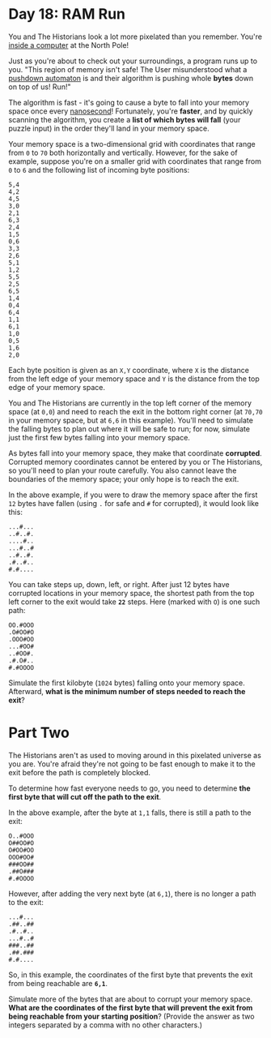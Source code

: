 # Day 18: RAM Run

You and The Historians look a lot more pixelated than you remember. You're 
[inside a computer](https://adventofcode.com/2017/day/2) at the North Pole!

Just as you're about to check out your surroundings, a program runs up to you. "This region of memory isn't safe! The 
User misunderstood what a [pushdown automaton](https://en.wikipedia.org/wiki/Pushdown_automaton) is and their algorithm 
is pushing whole **bytes** down on top of us! Run!"

The algorithm is fast - it's going to cause a byte to fall into your memory space once every 
[nanosecond](https://www.youtube.com/watch?v=9eyFDBPk4Yw)! Fortunately, you're **faster**, and by quickly scanning the 
algorithm, you create a **list of which bytes will fall** (your puzzle input) in the order they'll land in your memory 
space.

Your memory space is a two-dimensional grid with coordinates that range from `0` to `70` both horizontally and 
vertically. However, for the sake of example, suppose you're on a smaller grid with coordinates that range from `0` to 
`6` and the following list of incoming byte positions:
```
5,4
4,2
4,5
3,0
2,1
6,3
2,4
1,5
0,6
3,3
2,6
5,1
1,2
5,5
2,5
6,5
1,4
0,4
6,4
1,1
6,1
1,0
0,5
1,6
2,0
```
Each byte position is given as an `X,Y` coordinate, where `X` is the distance from the left edge of your memory space 
and `Y` is the distance from the top edge of your memory space.

You and The Historians are currently in the top left corner of the memory space (at `0,0`) and need to reach the exit in 
the bottom right corner (at `70,70` in your memory space, but at `6,6` in this example). You'll need to simulate the 
falling bytes to plan out where it will be safe to run; for now, simulate just the first few bytes falling into your 
memory space.

As bytes fall into your memory space, they make that coordinate **corrupted**. Corrupted memory coordinates cannot be 
entered by you or The Historians, so you'll need to plan your route carefully. You also cannot leave the boundaries of 
the memory space; your only hope is to reach the exit.

In the above example, if you were to draw the memory space after the first `12` bytes have fallen (using `.` for safe 
and `#` for corrupted), it would look like this:
```
...#...
..#..#.
....#..
...#..#
..#..#.
.#..#..
#.#....
```
You can take steps up, down, left, or right. After just 12 bytes have corrupted locations in your memory space, the 
shortest path from the top left corner to the exit would take **`22`** steps. Here (marked with `O`) is one such path:
```
OO.#OOO
.O#OO#O
.OOO#OO
...#OO#
..#OO#.
.#.O#..
#.#OOOO
```
Simulate the first kilobyte (`1024` bytes) falling onto your memory space. Afterward, **what is the minimum number of 
steps needed to reach the exit**?

# Part Two

The Historians aren't as used to moving around in this pixelated universe as you are. You're afraid they're not going to 
be fast enough to make it to the exit before the path is completely blocked.

To determine how fast everyone needs to go, you need to determine **the first byte that will cut off the path to the 
exit**.

In the above example, after the byte at `1,1` falls, there is still a path to the exit:
```
O..#OOO
O##OO#O
O#OO#OO
OOO#OO#
###OO##
.##O###
#.#OOOO
```
However, after adding the very next byte (at `6,1`), there is no longer a path to the exit:
```
...#...
.##..##
.#..#..
...#..#
###..##
.##.###
#.#....
```
So, in this example, the coordinates of the first byte that prevents the exit from being reachable are **`6,1`**.

Simulate more of the bytes that are about to corrupt your memory space. **What are the coordinates of the first byte 
that will prevent the exit from being reachable from your starting position**? (Provide the answer as two integers 
separated by a comma with no other characters.)